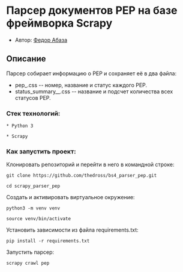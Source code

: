 # Парсер документов PEP на базе фреймворка Scrapy
* Автор: [Федор Абаза](https://github.com/thedross)
## Описание
Парсер собирает информацию о PEP и сохраняет её в два файла:

* pep_.css  --  номер, название и статус каждого PEP.
* status_summary__.css -- название и подсчет количества всех статусов PEP.

### Стек технологий:
```
* Python 3
```
```
* Scrapy
```

### Как запустить проект:

Клонировать репозиторий и перейти в него в командной строке:

```
git clone https://github.com/thedross/bs4_parser_pep.git
```

```
cd scrapy_parser_pep
```

Cоздать и активировать виртуальное окружение:

```
python3 -m venv venv
```

```
source venv/bin/activate
```

Установить зависимости из файла requirements.txt:

```
pip install -r requirements.txt
```

Запустить парсер:

```
scrapy crawl pep
```
